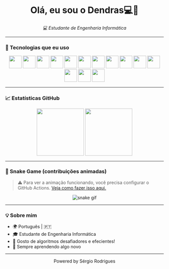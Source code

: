 <h1 align="center">Olá, eu sou o Dendras💻👋</h1>

<p align="center">
  <em>💻 Estudante de Engenharia Informática</em>
</p>

---

### 🚀 Tecnologias que eu uso

<p align="center">
  <img src="https://cdn.jsdelivr.net/gh/devicons/devicon/icons/html5/html5-original.svg" width="40"/>
  <img src="https://cdn.jsdelivr.net/gh/devicons/devicon/icons/css3/css3-original.svg" width="40"/>
  <img src="https://cdn.jsdelivr.net/gh/devicons/devicon/icons/javascript/javascript-original.svg" width="40"/>
  <img src="https://cdn.jsdelivr.net/gh/devicons/devicon/icons/c/c-original.svg" width="40"/>
  <img src="https://cdn.jsdelivr.net/gh/devicons/devicon/icons/cplusplus/cplusplus-original.svg" width="40"/>
  <img src="https://cdn.jsdelivr.net/gh/devicons/devicon/icons/assembly/assembly-original.svg" width="40"/>
  <img src="https://cdn.jsdelivr.net/gh/devicons/devicon/icons/java/java-original.svg" width="40"/>
  <img src="https://cdn.jsdelivr.net/gh/devicons/devicon/icons/python/python-original.svg" width="40"/>
  <img src="https://cdn.jsdelivr.net/gh/devicons/devicon/icons/mysql/mysql-original.svg" width="40"/>
  <img src="https://cdn.jsdelivr.net/gh/devicons/devicon/icons/mongodb/mongodb-original.svg" width="40"/>
  <img src="https://cdn.jsdelivr.net/gh/devicons/devicon/icons/php/php-original.svg" width="40"/>
  <img src="https://cdn.jsdelivr.net/gh/devicons/devicon/icons/nodejs/nodejs-original.svg" width="40"/>
  <img src="https://cdn.jsdelivr.net/gh/devicons/devicon/icons/express/express-original.svg" width="40"/>
  <img src="https://cdn.jsdelivr.net/gh/devicons/devicon/icons/vscode/vscode-original.svg" width="40"/>
</p>

---

### 📈 Estatísticas GitHub

<p align="center">
  <img height="150em" src="https://github-readme-stats.vercel.app/api?username=dendrasdgr&show_icons=true&theme=react&hide_border=true&count_private=true" />
  <img height="150em" src="https://github-readme-stats.vercel.app/api/top-langs/?username=dendrasdgr&layout=compact&langs_count=10&theme=react&hide_border=true"/>
</p>

---

### 🐍 Snake Game (contribuições animadas)

> ⚠️ Para ver a animação funcionando, você precisa configurar o GitHub Actions. [Veja como fazer isso aqui.](https://github.com/Platane/snk)

<p align="center">
  <img src="https://github.com/dendrasdgr/dendrasdgr/blob/output/github-contribution-grid-snake.svg" alt="snake gif" />
</p>

---

### 💡 Sobre mim

- 🌍 Português | 🇵🇹
- 🎓 Estudante de Engenharia Informática
- 🧠 Gosto de algoritmos desafiadores e efecientes!
- 🎯 Sempre aprendendo algo novo

---

<p align="center">Powered by Sérgio Rodrigues</p>
